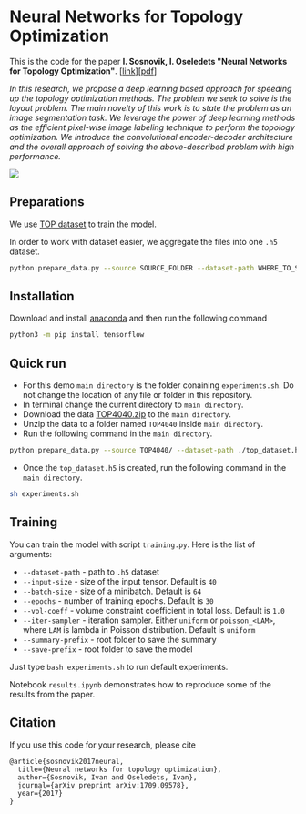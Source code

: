 # Neural Networks for Topology Optimization
This is the code for the paper **I. Sosnovik, I. Oseledets "Neural Networks for Topology Optimization"**.
[[link](https://www.degruyter.com/view/j/rnam.2019.34.issue-4/rnam-2019-0018/rnam-2019-0018.xml)][[pdf](https://arxiv.org/pdf/1709.09578.pdf)]

*In this research, we propose a deep learning based approach for speeding up the topology optimization methods. The problem we seek to solve is the layout problem. The main novelty of this work is to state the problem as an image segmentation task. We leverage the power of deep learning methods as the efficient pixel-wise image labeling technique to perform the topology optimization. We introduce the convolutional encoder-decoder architecture and the overall approach of solving the above-described problem with high performance.*

![](./src/model.png)

## Preparations
We use [TOP dataset](https://github.com/ISosnovik/top) to train the model.

In order to work with dataset easier, we aggregate the files into one `.h5` dataset. 

```bash
python prepare_data.py --source SOURCE_FOLDER --dataset-path WHERE_TO_SAVE
```
## Installation
Download and install [anaconda](https://www.anaconda.com/products/distribution) and then run the following command
```bash
python3 -m pip install tensorflow
```

## Quick run
- For this demo `main directory` is the folder conaining `experiments.sh`. Do not change the location of any file or folder in this repository.
- In terminal change the current directory to `main directory`.
- Download the data [TOP4040.zip](https://yadi.sk/d/1EE7UdYJChIkQQ) to the `main directory`.
- Unzip the data to a folder named `TOP4040` inside `main directory`.
- Run the following command in the `main directory`.

```bash
python prepare_data.py --source TOP4040/ --dataset-path ./top_dataset.h5
```
- Once the `top_dataset.h5` is created, run the following command in the `main directory`.
```bash
sh experiments.sh
```

## Training
You can train the model with script `training.py`. Here is the list of arguments:

* `--dataset-path` - path to `.h5` dataset
* `--input-size` - size of the input tensor. Default is `40`
* `--batch-size` - size of a minibatch. Default is `64`
* `--epochs` - number of training epochs. Default is `30`
* `--vol-coeff` - volume constraint coefficient in total loss. Default is `1.0`
* `--iter-sampler` - iteration sampler. Either `uniform` or `poisson_<LAM>`, where `LAM` is lambda in Poisson distribution. Default is `uniform`
* `--summary-prefix` - root folder to save the summary
* `--save-prefix` - root folder to save the model

Just type `bash experiments.sh` to run default experiments. 

Notebook `results.ipynb` demonstrates how to reproduce some of the results from the paper.

## Citation

If you use this code for your research, please cite 

	@article{sosnovik2017neural,
	  title={Neural networks for topology optimization},
	  author={Sosnovik, Ivan and Oseledets, Ivan},
	  journal={arXiv preprint arXiv:1709.09578},
	  year={2017}
	}
